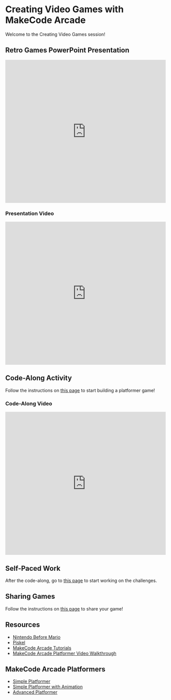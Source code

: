 # Creating Video Games with MakeCode Arcade
Welcome to the Creating Video Games session!

## Retro Games PowerPoint Presentation
<iframe src='https://view.officeapps.live.com/op/embed.aspx?src=https://hylandtechoutreach.github.io/ucs/Session3RetroGames/RetroGames.pptx' width='100%' height='450px' frameborder='0'></iframe>

### Presentation Video
<iframe width="100%" height="450px" src="https://www.youtube.com/embed/Z9FmkPrxtHY" frameborder="0" allow="accelerometer; autoplay; clipboard-write; encrypted-media; gyroscope; picture-in-picture" allowfullscreen></iframe>

## Code-Along Activity
Follow the instructions on [this page](CodeAlong.md) to start building a platformer game!

### Code-Along Video
<iframe width="100%" height="450px" src="https://www.youtube.com/embed/bzpnbTn7lOc" frameborder="0" allow="accelerometer; autoplay; clipboard-write; encrypted-media; gyroscope; picture-in-picture" allowfullscreen></iframe>

## Self-Paced Work
After the code-along, go to [this page](Challenges.md) to start working on the challenges.

## Sharing Games
Follow the instructions on [this page](SharingGames.md) to share your game!

## Resources
- [Nintendo Before Mario](http://blog.beforemario.com/p/nintendo-before-mario.html)
- [Piskel](https://www.piskelapp.com/)
- [MakeCode Arcade Tutorials](https://arcade.makecode.com/tutorials)
- [MakeCode Arcade Platformer Video Walkthrough](https://www.youtube.com/watch?v=9bSX9Q5aP6E)

## MakeCode Arcade Platformers
- [Simple Platformer](https://makecode.com/_b6V3sP1w5DgL)
- [Simple Platformer with Animation](https://makecode.com/_68FRaR6fV7kT)
- [Advanced Platformer](https://arcade.makecode.com/71044-22408-12308-23475)